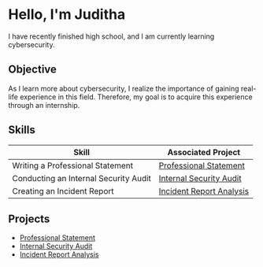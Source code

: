 # Hello, I'm Juditha

I have recently finished high school, and I am currently learning cybersecurity.

## Objective

As I learn more about cybersecurity, I realize the importance of gaining real-life experience in this field. Therefore, my goal is to acquire this experience through an internship.

## Skills

| Skill                                         | Associated Project         |
|-----------------------------------------------|----------------------------|
| Writing a Professional Statement          | <a href="https://github.com/JudBie/Professional-Statement">Professional Statement</a>|
| Conducting an Internal Security Audit | <a href="https://github.com/JudBie/Internal-Security-Audit">Internal Security Audit</a>|
| Creating an Incident Report | <a href="https://github.com/JudBie/Incident-Report-Analysis.git">Incident Report Analysis</a>|


## Projects
- <a href="https://github.com/JudBie/Professional-Statement">Professional Statement</a>
- <a href="https://github.com/JudBie/Internal-Security-Audit">Internal Security Audit</a>
- <a href="https://github.com/JudBie/Incident-Report-Analysis.git">Incident Report Analysis</a>

